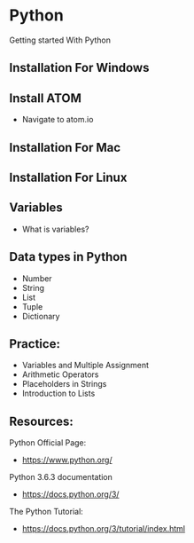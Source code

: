 # Python
Getting started With Python

## Installation For Windows

## Install ATOM
- Navigate to atom.io
## Installation For Mac
## Installation For Linux

## Variables
- What is variables?
## Data types in Python
- Number
- String
- List
- Tuple
- Dictionary

## Practice: 
- Variables and Multiple Assignment
- Arithmetic Operators
- Placeholders in Strings
- Introduction to Lists

## Resources:
Python Official Page:
- https://www.python.org/

Python 3.6.3 documentation
- https://docs.python.org/3/

The Python Tutorial:
- https://docs.python.org/3/tutorial/index.html
